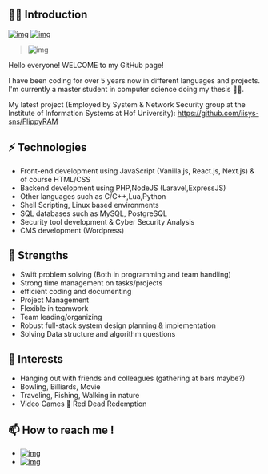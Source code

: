 ## 👨‍💼 Introduction

[![img](https://img.shields.io/badge/SUPPORT%20AT-GITHUB-blue?style=flat-square&logo=github&logoColor=white)](https://github.com/nima-sayadi)
[![img](https://img.shields.io/badge/MY%20PROFILE-LINKEDIN-blue?style=flat-square&logo=linkedin&logoColor=white)](https://www.linkedin.com/in/nima-sayadi)

> ![img](https://github.com/rajput2107/rajput2107/raw/master/Assets/Developer.gif)

Hello everyone! WELCOME to my GitHub page!

I have been coding for over 5 years now in different languages and projects. I'm currently a master student in computer science doing my thesis 👨‍💻.

My latest project (Employed by System & Network Security group at the Institute of Information Systems at Hof University): https://github.com/iisys-sns/FlippyRAM

## ⚡ Technologies

- Front-end development using JavaScript (Vanilla.js, React.js, Next.js) & of course HTML/CSS
- Backend development using PHP,NodeJS (Laravel,ExpressJS)
- Other languages such as C/C++,Lua,Python
- Shell Scripting, Linux based environments
- SQL databases such as MySQL, PostgreSQL
- Security tool development & Cyber Security Analysis
- CMS development (Wordpress)

## 💪 Strengths

- Swift problem solving (Both in programming and team handling)
- Strong time management on tasks/projects
- efficient coding and documenting
- Project Management
- Flexible in teamwork
- Team leading/organizing 
- Robust full-stack system design planning & implementation
- Solving Data structure and algorithm questions

## 👀 Interests

- Hanging out with friends and colleagues (gathering at bars maybe?)
- Bowling, Billiards, Movie
- Traveling, Fishing, Walking in nature
- Video Games 💙 Red Dead Redemption

## 📫 How to reach me !

- [![img](https://img.shields.io/badge/Telegram%20ID-@joker__lives-blue?style=flat-square&logo=telegram&logoColor=white)](https://t.me/joker_lives)
- [![img](https://img.shields.io/badge/Email%20Address-nimanima54@gmail.com-red?style=flat-square&logo=gmail&logoColor=white)](mailto:nimanima54@gmail.com)

